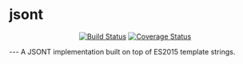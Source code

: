 # jsont
<p align="center">
  <a href="https://travis-ci.org/f5io/jsonpath"><img alt="Build Status" src="https://travis-ci.org/f5io/jsonpath.svg?branch=master"></a>
  <a href="https://coveralls.io/github/f5io/jsonpath?branch=master"><img alt="Coverage Status" src="https://coveralls.io/repos/github/f5io/jsonpath/badge.svg?branch=master"></a>
</p>
---
A JSONT implementation built on top of ES2015 template strings.
